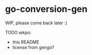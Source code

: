 # go-conversion-gen

WIP, please come back later :)

TODO wkpo:
* this README
* license from gengo?
